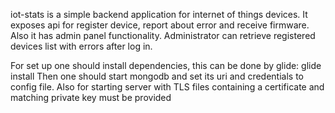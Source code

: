 iot-stats is a simple backend application for internet of things devices. It exposes api for register device, report about error and receive firmware.
Also it has admin panel functionality. Administrator can retrieve registered devices list with errors after log in.

For set up one should install dependencies, this can be done by glide:
</b>glide install</b>
Then one should start mongodb and set its uri and credentials to config file.
Also for starting server with TLS files containing a certificate and matching private key must be provided
